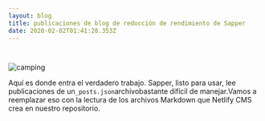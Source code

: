 ```yaml
---
layout: blog
title: publicaciones de blog de reducción de rendimiento de Sapper
date: 2020-02-02T01:41:28.353Z
---
```

```

```

```

```

![camping](/uploads/camping.jpg "foto camping")

<!--StartFragment-->

Aquí es donde entra el verdadero trabajo. Sapper, listo para usar, lee publicaciones de un`_posts.json`archivobastante difícil de manejar.Vamos a reemplazar eso con la lectura de los archivos Markdown que Netlify CMS crea en nuestro repositorio.

<!--EndFragment-->
